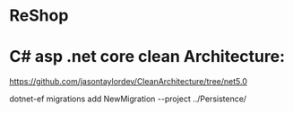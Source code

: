 # ReShop

# C# asp .net core clean Architecture:
https://github.com/jasontaylordev/CleanArchitecture/tree/net5.0

dotnet-ef migrations add NewMigration --project ../Persistence/